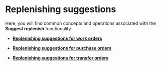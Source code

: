 # Replenishing suggestions

Here, you will find common concepts and operations associated with the **Suggest replenish** functionality.

- **[Replenishing suggestions for work orders]()**

- **[Replenishing suggestions for purchase orders]()**

- **[Replenishing suggestions for transfer orders]()**

